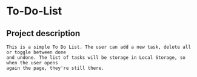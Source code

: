 # To-Do-List

## Project description
```
This is a simple To Do List. The user can add a new task, delete all or toggle between done 
and undone. The list of tasks will be storage in Local Storage, so when the user opens 
again the page, they're still there. 
```
